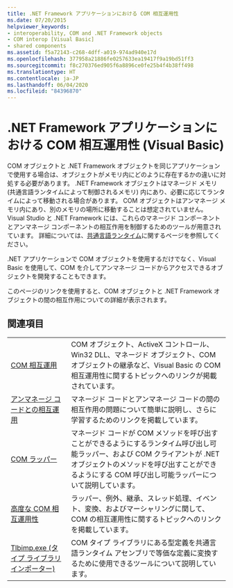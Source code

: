 ```yaml
---
title: .NET Framework アプリケーションにおける COM 相互運用性
ms.date: 07/20/2015
helpviewer_keywords:
- interoperability, COM and .NET Framework objects
- COM interop [Visual Basic]
- shared components
ms.assetid: f5a72143-c268-4dff-a019-974ad940e17d
ms.openlocfilehash: 377958a21886fe0257633ea19417f9a19bd51ff3
ms.sourcegitcommit: f8c270376ed905f6a8896ce0fe25b4f4b38ff498
ms.translationtype: HT
ms.contentlocale: ja-JP
ms.lasthandoff: 06/04/2020
ms.locfileid: "84396870"
---
```

# <a name="com-interoperability-in-net-framework-applications-visual-basic"></a>.NET Framework アプリケーションにおける COM 相互運用性 (Visual Basic)

COM オブジェクトと .NET Framework オブジェクトを同じアプリケーションで使用する場合は、オブジェクトがメモリ内にどのように存在するかの違いに対処する必要があります。 .NET Framework オブジェクトはマネージド メモリ (共通言語ランタイムによって制御されるメモリ) 内にあり、必要に応じてランタイムによって移動される場合があります。 COM オブジェクトはアンマネージ メモリ内にあり、別のメモリの場所に移動することは想定されていません。 Visual Studio と .NET Framework には、これらのマネージド コンポーネントとアンマネージ コンポーネントの相互作用を制御するためのツールが用意されています。 詳細については、[共通言語ランタイム](../../../standard/clr.md)に関するページを参照してください。

.NET アプリケーションで COM オブジェクトを使用するだけでなく、Visual Basic を使用して、COM を介してアンマネージ コードからアクセスできるオブジェクトを開発することもできます。

このページのリンクを使用すると、COM オブジェクトと .NET Framework オブジェクトの間の相互作用についての詳細が表示されます。

## <a name="related-sections"></a>関連項目

| | |
|---------|---------|
| [COM 相互運用](index.md) | COM オブジェクト、ActiveX コントロール、Win32 DLL、マネージド オブジェクト、COM オブジェクトの継承など、Visual Basic の COM 相互運用性に関するトピックへのリンクが掲載されています。 |
| [アンマネージ コードとの相互運用](../../../framework/interop/index.md) | マネージド コードとアンマネージ コードの間の相互作用の問題について簡単に説明し、さらに学習するためのリンクを掲載しています。 |
| [COM ラッパー](../../../standard/native-interop/com-wrappers.md) | マネージド コードが COM メソッドを呼び出すことができるようにするランタイム呼び出し可能ラッパー、および COM クライアントが .NET オブジェクトのメソッドを呼び出すことができるようにする COM 呼び出し可能ラッパーについて説明しています。 |
| [高度な COM 相互運用性](../../../framework/interop/index.md) | ラッパー、例外、継承、スレッド処理、イベント、変換、およびマーシャリングに関して、COM の相互運用性に関するトピックへのリンクを掲載しています。 |
| [Tlbimp.exe (タイプ ライブラリ インポーター)](../../../framework/tools/tlbimp-exe-type-library-importer.md) | COM タイプ ライブラリにある型定義を共通言語ランタイム アセンブリで等価な定義に変換するために使用できるツールについて説明しています。 |
